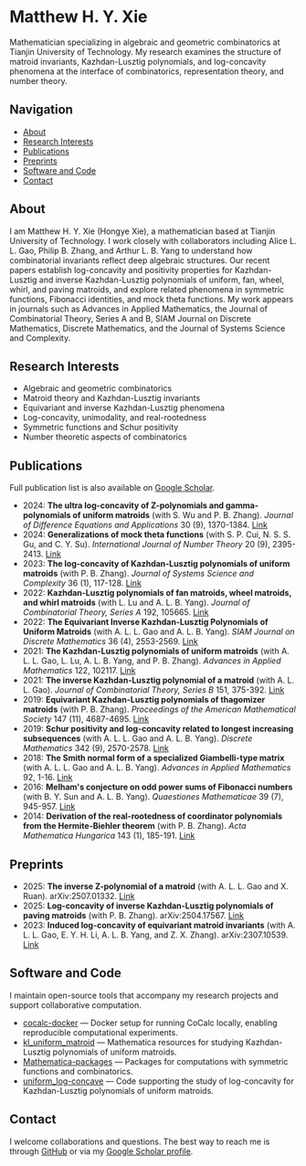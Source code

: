 # Matthew H. Y. Xie

Mathematician specializing in algebraic and geometric combinatorics at Tianjin University of Technology. My research examines the structure of matroid invariants, Kazhdan-Lusztig polynomials, and log-concavity phenomena at the interface of combinatorics, representation theory, and number theory.

## Navigation
- [About](#about)
- [Research Interests](#research-interests)
- [Publications](#publications)
- [Preprints](#preprints)
- [Software and Code](#software-and-code)
- [Contact](#contact)

## About
I am Matthew H. Y. Xie (Hongye Xie), a mathematician based at Tianjin University of Technology. I work closely with collaborators including Alice L. L. Gao, Philip B. Zhang, and Arthur L. B. Yang to understand how combinatorial invariants reflect deep algebraic structures. Our recent papers establish log-concavity and positivity properties for Kazhdan-Lusztig and inverse Kazhdan-Lusztig polynomials of uniform, fan, wheel, whirl, and paving matroids, and explore related phenomena in symmetric functions, Fibonacci identities, and mock theta functions. My work appears in journals such as Advances in Applied Mathematics, the Journal of Combinatorial Theory, Series A and B, SIAM Journal on Discrete Mathematics, Discrete Mathematics, and the Journal of Systems Science and Complexity.

## Research Interests
- Algebraic and geometric combinatorics
- Matroid theory and Kazhdan-Lusztig invariants
- Equivariant and inverse Kazhdan-Lusztig phenomena
- Log-concavity, unimodality, and real-rootedness
- Symmetric functions and Schur positivity
- Number theoretic aspects of combinatorics

## Publications
Full publication list is also available on [Google Scholar](https://scholar.google.com/citations?user=JIwdAJoAAAAJ&hl=en).

- 2024: **The ultra log-concavity of Z-polynomials and gamma-polynomials of uniform matroids** (with S. Wu and P. B. Zhang). *Journal of Difference Equations and Applications* 30 (9), 1370-1384. [Link](https://scholar.google.com/citations?view_op=view_citation&hl=en&user=JIwdAJoAAAAJ&citation_for_view=JIwdAJoAAAAJ:7PzlFSSx8tAC)
- 2024: **Generalizations of mock theta functions** (with S. P. Cui, N. S. S. Gu, and C. Y. Su). *International Journal of Number Theory* 20 (9), 2395-2413. [Link](https://scholar.google.com/citations?view_op=view_citation&hl=en&user=JIwdAJoAAAAJ&citation_for_view=JIwdAJoAAAAJ:dhFuZR0502QC)
- 2023: **The log-concavity of Kazhdan-Lusztig polynomials of uniform matroids** (with P. B. Zhang). *Journal of Systems Science and Complexity* 36 (1), 117-128. [Link](https://scholar.google.com/citations?view_op=view_citation&hl=en&user=JIwdAJoAAAAJ&citation_for_view=JIwdAJoAAAAJ:Wp0gIr-vW9MC)
- 2022: **Kazhdan-Lusztig polynomials of fan matroids, wheel matroids, and whirl matroids** (with L. Lu and A. L. B. Yang). *Journal of Combinatorial Theory, Series A* 192, 105665. [Link](https://scholar.google.com/citations?view_op=view_citation&hl=en&user=JIwdAJoAAAAJ&citation_for_view=JIwdAJoAAAAJ:4DMP91E08xMC)
- 2022: **The Equivariant Inverse Kazhdan-Lusztig Polynomials of Uniform Matroids** (with A. L. L. Gao and A. L. B. Yang). *SIAM Journal on Discrete Mathematics* 36 (4), 2553-2569. [Link](https://scholar.google.com/citations?view_op=view_citation&hl=en&user=JIwdAJoAAAAJ&citation_for_view=JIwdAJoAAAAJ:9ZlFYXVOiuMC)
- 2021: **The Kazhdan-Lusztig polynomials of uniform matroids** (with A. L. L. Gao, L. Lu, A. L. B. Yang, and P. B. Zhang). *Advances in Applied Mathematics* 122, 102117. [Link](https://scholar.google.com/citations?view_op=view_citation&hl=en&user=JIwdAJoAAAAJ&citation_for_view=JIwdAJoAAAAJ:WF5omc3nYNoC)
- 2021: **The inverse Kazhdan-Lusztig polynomial of a matroid** (with A. L. L. Gao). *Journal of Combinatorial Theory, Series B* 151, 375-392. [Link](https://scholar.google.com/citations?view_op=view_citation&hl=en&user=JIwdAJoAAAAJ&citation_for_view=JIwdAJoAAAAJ:qxL8FJ1GzNcC)
- 2019: **Equivariant Kazhdan-Lusztig polynomials of thagomizer matroids** (with P. B. Zhang). *Proceedings of the American Mathematical Society* 147 (11), 4687-4695. [Link](https://scholar.google.com/citations?view_op=view_citation&hl=en&user=JIwdAJoAAAAJ&citation_for_view=JIwdAJoAAAAJ:YsMSGLbcyi4C)
- 2019: **Schur positivity and log-concavity related to longest increasing subsequences** (with A. L. L. Gao and A. L. B. Yang). *Discrete Mathematics* 342 (9), 2570-2578. [Link](https://scholar.google.com/citations?view_op=view_citation&hl=en&user=JIwdAJoAAAAJ&citation_for_view=JIwdAJoAAAAJ:zYLM7Y9cAGgC)
- 2018: **The Smith normal form of a specialized Giambelli-type matrix** (with A. L. L. Gao and A. L. B. Yang). *Advances in Applied Mathematics* 92, 1-16. [Link](https://scholar.google.com/citations?view_op=view_citation&hl=en&user=JIwdAJoAAAAJ&citation_for_view=JIwdAJoAAAAJ:Tyk-4Ss8FVUC)
- 2016: **Melham's conjecture on odd power sums of Fibonacci numbers** (with B. Y. Sun and A. L. B. Yang). *Quaestiones Mathematicae* 39 (7), 945-957. [Link](https://scholar.google.com/citations?view_op=view_citation&hl=en&user=JIwdAJoAAAAJ&citation_for_view=JIwdAJoAAAAJ:UeHWp8X0CEIC)
- 2014: **Derivation of the real-rootedness of coordinator polynomials from the Hermite-Biehler theorem** (with P. B. Zhang). *Acta Mathematica Hungarica* 143 (1), 185-191. [Link](https://scholar.google.com/citations?view_op=view_citation&hl=en&user=JIwdAJoAAAAJ&citation_for_view=JIwdAJoAAAAJ:Y0pCki6q_DkC)

## Preprints
- 2025: **The inverse Z-polynomial of a matroid** (with A. L. L. Gao and X. Ruan). arXiv:2507.01332. [Link](https://arxiv.org/abs/2507.01332)
- 2025: **Log-concavity of inverse Kazhdan-Lusztig polynomials of paving matroids** (with P. B. Zhang). arXiv:2504.17567. [Link](https://arxiv.org/abs/2504.17567)
- 2023: **Induced log-concavity of equivariant matroid invariants** (with A. L. L. Gao, E. Y. H. Li, A. L. B. Yang, and Z. X. Zhang). arXiv:2307.10539. [Link](https://arxiv.org/abs/2307.10539)

## Software and Code
I maintain open-source tools that accompany my research projects and support collaborative computation.

- [cocalc-docker](https://github.com/mathxie/cocalc-docker) — Docker setup for running CoCalc locally, enabling reproducible computational experiments.
- [kl_uniform_matroid](https://github.com/mathxie/kl_uniform_matroid) — Mathematica resources for studying Kazhdan-Lusztig polynomials of uniform matroids.
- [Mathematica-packages](https://github.com/mathxie/Mathematica-packages) — Packages for computations with symmetric functions and combinatorics.
- [uniform_log-concave](https://github.com/mathxie/uniform_log-concave) — Code supporting the study of log-concavity for Kazhdan-Lusztig polynomials of uniform matroids.

## Contact
I welcome collaborations and questions. The best way to reach me is through [GitHub](https://github.com/mathxie) or via my [Google Scholar profile](https://scholar.google.com/citations?user=JIwdAJoAAAAJ&hl=en).